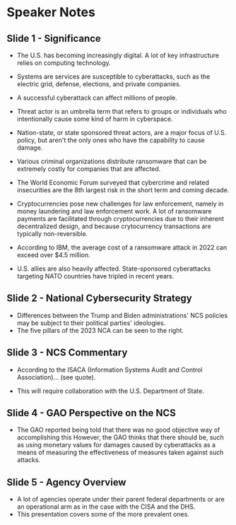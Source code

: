 # Speaker Notes

## Slide 1 - Significance

- The U.S. has becoming increasingly digital.
A lot of key infrastructure relies on computing technology.
- Systems are services are susceptible to cyberattacks, such as the electric grid, defense, elections, and private companies.
- A successful cyberattack can affect millions of people.

- Threat actor is an umbrella term that refers to groups or individuals who intentionally cause some kind of harm in cyberspace.
- Nation-state, or state sponsored threat actors, are a major focus of U.S. policy, but aren't the only ones who have the capability to cause damage.
- Various criminal organizations distribute ransomware that can be extremely costly for companies that are affected.

- The World Economic Forum surveyed that cybercrime and related insecurities are the 8th largest risk in the short term and coming decade.
- Cryptocurrencies pose new challenges for law enforcement, namely in money laundering and law enforcement work. A lot of ransomware payments are facilitated through cryptocurrencies due to their inherent decentralized design, and because crytocurrency transactions are typically non-reversible.
- According to IBM, the average cost of a ransomware attack in 2022 can exceed over $4.5 million.
- U.S. allies are also heavily affected. State-sponsored cyberattacks targeting NATO countries have tripled in recent years.

## Slide 2 - National Cybersecurity Strategy

- Differences between the Trump and Biden administrations' NCS policies may be subject to their political parties' ideologies.
- The five pillars of the 2023 NCA can be seen to the right.

## Slide 3 - NCS Commentary

- According to the ISACA (Information Systems Audit and Control Association)... (see quote).

- This will require collaboration with the U.S. Department of State.

## Slide 4 - GAO Perspective on the NCS

- The GAO reported being told that there was no good objective way of accomplishing this However, the GAO thinks that there should be, such as using monetary values for damages caused by cyberattacks as a means of measuring the effectiveness of measures taken against such attacks.

## Slide 5 - Agency Overview

- A lot of agencies operate under their parent federal departments or are an operational arm as in the case with the CISA and the DHS.
- This presentation covers some of the more prevalent ones.

